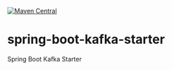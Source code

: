 [![Maven Central](https://maven-badges.herokuapp.com/maven-central/io.github.susimsek/spring-boot-kafka-starter/badge.svg)](https://maven-badges.herokuapp.com/maven-central/io.github.susimsek/spring-boot-kafka-starter)
# spring-boot-kafka-starter
Spring Boot Kafka Starter
